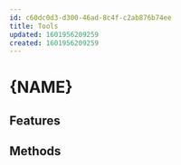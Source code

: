 ```yaml
---
id: c60dc0d3-d300-46ad-8c4f-c2ab876b74ee
title: Tools
updated: 1601956209259
created: 1601956209259
---
```


<!-- see [[pkm.tools.dendron]] for an example -->

# {NAME}
<!-- Short description about what this tool does. Ideally include a screenshot -->

## Features
<!-- What primary features does this tool have-->

## Methods
<!-- What [[pkm.methods]] is this tool well suited for?-->